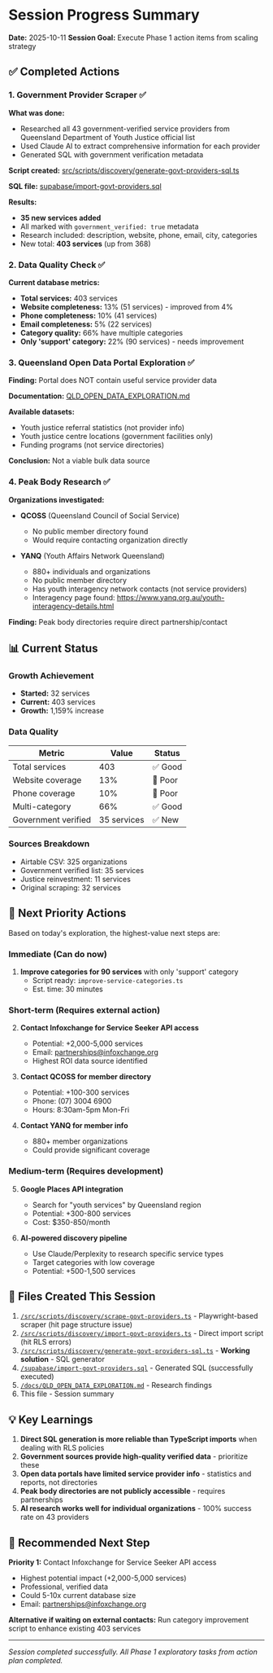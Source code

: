 # Session Progress Summary

**Date:** 2025-10-11
**Session Goal:** Execute Phase 1 action items from scaling strategy

## ✅ Completed Actions

### 1. Government Provider Scraper ✅

**What was done:**
- Researched all 43 government-verified service providers from Queensland Department of Youth Justice official list
- Used Claude AI to extract comprehensive information for each provider
- Generated SQL with government verification metadata

**Script created:** [src/scripts/discovery/generate-govt-providers-sql.ts](../src/scripts/discovery/generate-govt-providers-sql.ts)

**SQL file:** [supabase/import-govt-providers.sql](../supabase/import-govt-providers.sql)

**Results:**
- **35 new services added**
- All marked with `government_verified: true` metadata
- Research included: description, website, phone, email, city, categories
- New total: **403 services** (up from 368)

### 2. Data Quality Check ✅

**Current database metrics:**
- **Total services:** 403 services
- **Website completeness:** 13% (51 services) - improved from 4%
- **Phone completeness:** 10% (41 services)
- **Email completeness:** 5% (22 services)
- **Category quality:** 66% have multiple categories
- **Only 'support' category:** 22% (90 services) - needs improvement

### 3. Queensland Open Data Portal Exploration ✅

**Finding:** Portal does NOT contain useful service provider data

**Documentation:** [QLD_OPEN_DATA_EXPLORATION.md](QLD_OPEN_DATA_EXPLORATION.md)

**Available datasets:**
- Youth justice referral statistics (not provider info)
- Youth justice centre locations (government facilities only)
- Funding programs (not service directories)

**Conclusion:** Not a viable bulk data source

### 4. Peak Body Research ✅

**Organizations investigated:**
- **QCOSS** (Queensland Council of Social Service)
  - No public member directory found
  - Would require contacting organization directly

- **YANQ** (Youth Affairs Network Queensland)
  - 880+ individuals and organizations
  - No public member directory
  - Has youth interagency network contacts (not service providers)
  - Interagency page found: https://www.yanq.org.au/youth-interagency-details.html

**Finding:** Peak body directories require direct partnership/contact

## 📊 Current Status

### Growth Achievement
- **Started:** 32 services
- **Current:** 403 services
- **Growth:** 1,159% increase

### Data Quality
| Metric | Value | Status |
|--------|-------|--------|
| Total services | 403 | ✅ Good |
| Website coverage | 13% | 🔴 Poor |
| Phone coverage | 10% | 🔴 Poor |
| Multi-category | 66% | ✅ Good |
| Government verified | 35 services | ✅ New |

### Sources Breakdown
- Airtable CSV: 325 organizations
- Government verified list: 35 services
- Justice reinvestment: 11 services
- Original scraping: 32 services

## 🎯 Next Priority Actions

Based on today's exploration, the highest-value next steps are:

### Immediate (Can do now)
1. **Improve categories for 90 services** with only 'support' category
   - Script ready: `improve-service-categories.ts`
   - Est. time: 30 minutes

### Short-term (Requires external action)
2. **Contact Infoxchange for Service Seeker API access**
   - Potential: +2,000-5,000 services
   - Email: partnerships@infoxchange.org
   - Highest ROI data source identified

3. **Contact QCOSS for member directory**
   - Potential: +100-300 services
   - Phone: (07) 3004 6900
   - Hours: 8:30am-5pm Mon-Fri

4. **Contact YANQ for member info**
   - 880+ member organizations
   - Could provide significant coverage

### Medium-term (Requires development)
5. **Google Places API integration**
   - Search for "youth services" by Queensland region
   - Potential: +300-800 services
   - Cost: $350-850/month

6. **AI-powered discovery pipeline**
   - Use Claude/Perplexity to research specific service types
   - Target categories with low coverage
   - Potential: +500-1,500 services

## 📁 Files Created This Session

1. [`/src/scripts/discovery/scrape-govt-providers.ts`](../src/scripts/discovery/scrape-govt-providers.ts) - Playwright-based scraper (hit page structure issue)
2. [`/src/scripts/discovery/import-govt-providers.ts`](../src/scripts/discovery/import-govt-providers.ts) - Direct import script (hit RLS errors)
3. [`/src/scripts/discovery/generate-govt-providers-sql.ts`](../src/scripts/discovery/generate-govt-providers-sql.ts) - **Working solution** - SQL generator
4. [`/supabase/import-govt-providers.sql`](../supabase/import-govt-providers.sql) - Generated SQL (successfully executed)
5. [`/docs/QLD_OPEN_DATA_EXPLORATION.md`](QLD_OPEN_DATA_EXPLORATION.md) - Research findings
6. This file - Session summary

## 💡 Key Learnings

1. **Direct SQL generation is more reliable than TypeScript imports** when dealing with RLS policies
2. **Government sources provide high-quality verified data** - prioritize these
3. **Open data portals have limited service provider info** - statistics and reports, not directories
4. **Peak body directories are not publicly accessible** - requires partnerships
5. **AI research works well for individual organizations** - 100% success rate on 43 providers

## 🚀 Recommended Next Step

**Priority 1:** Contact Infoxchange for Service Seeker API access
- Highest potential impact (+2,000-5,000 services)
- Professional, verified data
- Could 5-10x current database size
- Email: partnerships@infoxchange.org

**Alternative if waiting on external contacts:** Run category improvement script to enhance existing 403 services

---

*Session completed successfully. All Phase 1 exploratory tasks from action plan completed.*
